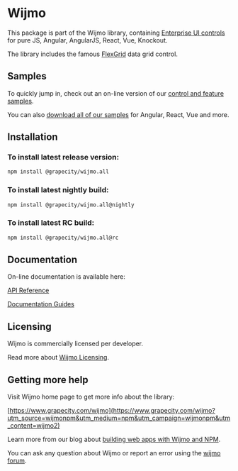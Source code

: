 # Wijmo


This package is part of the Wijmo library, containing [Enterprise UI controls](https://www.grapecity.com/wijmo?utm_source=wijmonpm&utm_medium=npm&utm_campaign=wijmonpm&utm_content=wijmo1) for pure JS, Angular, AngularJS, React, Vue, Knockout.

The library includes the famous [FlexGrid](https://www.grapecity.com/wijmo-flexgrid?utm_source=wijmonpm&utm_medium=npm&utm_campaign=wijmonpm&utm_content=flexgrid) data grid control.

## Samples
To quickly jump in, check out an on-line version of our [control and feature samples](https://www.grapecity.com/wijmo/demos/?utm_source=wijmonpm&utm_medium=npm&utm_campaign=wijmonpm&utm_content=demos).

You can also [download all of our samples](https://www.grapecity.com/download/wijmo-npm?utm_source=wijmonpm&utm_medium=npm&utm_campaign=wijmonpm&utm_content=download) for Angular, React, Vue and more.

## Installation

### To install latest release version:
```sh
npm install @grapecity/wijmo.all
```
### To install latest nightly build:
```sh
npm install @grapecity/wijmo.all@nightly
```
### To install latest RC build:
```sh
npm install @grapecity/wijmo.all@rc
```

## Documentation

On-line documentation is available here:

 [API Reference](https://www.grapecity.com/wijmo/api/?utm_source=wijmonpm&utm_medium=npm&utm_campaign=wijmonpm&utm_content=api)

 [Documentation Guides](https://www.grapecity.com/wijmo/docs/?utm_source=wijmonpm&utm_medium=npm&utm_campaign=wijmonpm&utm_content=docs)


## Licensing
Wijmo is commercially licensed per developer. 

Read more about [Wijmo Licensing](https://www.grapecity.com/licensing/wijmo?utm_source=wijmonpm&utm_medium=npm&utm_campaign=wijmonpm&utm_content=licensing).

## Getting more help

Visit Wijmo home page to get more info about the library:

[https://www.grapecity.com/wijmo](https://www.grapecity.com/wijmo?utm_source=wijmonpm&utm_medium=npm&utm_campaign=wijmonpm&utm_content=wijmo2)

Learn more from our blog about [building web apps with Wijmo and NPM](https://www.grapecity.com/blogs/building-web-apps-with-wijmo-and-npm).

You can ask any question about Wijmo or report an error using the [wijmo forum](https://www.grapecity.com/forums/wijmo?utm_source=wijmonpm&utm_medium=npm&utm_campaign=wijmonpm&utm_content=forums).